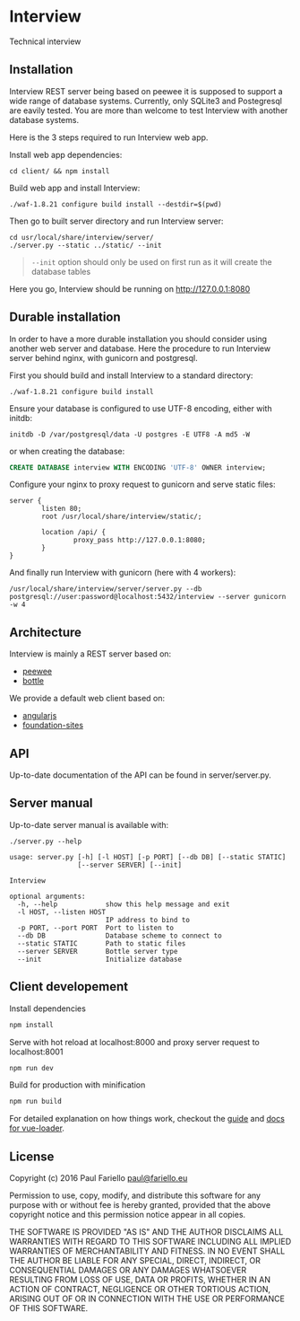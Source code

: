 Interview
=========

Technical interview

Installation
------------

Interview REST server being based on peewee it is supposed to support a wide range of database systems.
Currently, only SQLite3 and Postegresql are eavily tested.
You are more than welcome to test Interview with another database systems.

Here is the 3 steps required to run Interview web app.

Install web app dependencies:
```
cd client/ && npm install
```

Build web app and install Interview:
```
./waf-1.8.21 configure build install --destdir=$(pwd)
```

Then go to built server directory and run Interview server:
```
cd usr/local/share/interview/server/
./server.py --static ../static/ --init
```

> `--init` option should only be used on first run as it will create the database tables

Here you go, Interview should be running on http://127.0.0.1:8080

Durable installation
--------------------

In order to have a more durable installation you should consider using another web server and database.
Here the procedure to run Interview server behind nginx, with gunicorn and postgresql.

First you should build and install Interview to a standard directory:
```
./waf-1.8.21 configure build install
```

Ensure your database is configured to use UTF-8 encoding, either with initdb:
```
initdb -D /var/postgresql/data -U postgres -E UTF8 -A md5 -W
```
or when creating the database:
```SQL
CREATE DATABASE interview WITH ENCODING 'UTF-8' OWNER interview;
```

Configure your nginx to proxy request to gunicorn and serve static files:
```
server {
        listen 80;
        root /usr/local/share/interview/static/;

        location /api/ {
                proxy_pass http://127.0.0.1:8080;
        }
}
```

And finally run Interview with gunicorn (here with 4 workers):
```
/usr/local/share/interview/server/server.py --db postgresql://user:password@localhost:5432/interview --server gunicorn -w 4
```


Architecture
------------

Interview is mainly a REST server based on:
 - [peewee](https://github.com/coleifer/peewee)
 - [bottle](http://bottlepy.org/docs/dev/index.html)

We provide a default web client based on:
 - [angularjs](https://angularjs.org/)
 - [foundation-sites](http://foundation.zurb.com/sites/docs/)

API
---

Up-to-date documentation of the API can be found in server/server.py.

Server manual
-------------

Up-to-date server manual is available with:
```
./server.py --help
```

```
usage: server.py [-h] [-l HOST] [-p PORT] [--db DB] [--static STATIC]
                 [--server SERVER] [--init]

Interview

optional arguments:
  -h, --help            show this help message and exit
  -l HOST, --listen HOST
                        IP address to bind to
  -p PORT, --port PORT  Port to listen to
  --db DB               Database scheme to connect to
  --static STATIC       Path to static files
  --server SERVER       Bottle server type
  --init                Initialize database
```

Client developement
-------------------

Install dependencies
``` bash
npm install
```

Serve with hot reload at localhost:8000 and proxy server request to localhost:8001
``` bash
npm run dev
```

Build for production with minification
``` bash
npm run build
```

For detailed explanation on how things work, checkout the [guide](http://vuejs-templates.github.io/webpack/) and [docs for vue-loader](http://vuejs.github.io/vue-loader).

License
-------

Copyright (c) 2016 Paul Fariello <paul@fariello.eu>

Permission to use, copy, modify, and distribute this software for any
purpose with or without fee is hereby granted, provided that the above
copyright notice and this permission notice appear in all copies.

THE SOFTWARE IS PROVIDED "AS IS" AND THE AUTHOR DISCLAIMS ALL WARRANTIES
WITH REGARD TO THIS SOFTWARE INCLUDING ALL IMPLIED WARRANTIES OF
MERCHANTABILITY AND FITNESS. IN NO EVENT SHALL THE AUTHOR BE LIABLE FOR
ANY SPECIAL, DIRECT, INDIRECT, OR CONSEQUENTIAL DAMAGES OR ANY DAMAGES
WHATSOEVER RESULTING FROM LOSS OF USE, DATA OR PROFITS, WHETHER IN AN
ACTION OF CONTRACT, NEGLIGENCE OR OTHER TORTIOUS ACTION, ARISING OUT OF
OR IN CONNECTION WITH THE USE OR PERFORMANCE OF THIS SOFTWARE.
